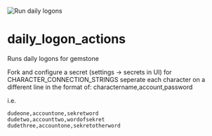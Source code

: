 ![Run daily logons](https://github.com/FarFigNewGut/daily_logon_actions/workflows/Run%20daily%20logons/badge.svg)

# daily_logon_actions
Runs daily logons for gemstone

Fork and configure a secret (settings -> secrets in UI) for CHARACTER_CONNECTION_STRINGS
seperate each character on a different line in the format of: charactername,account,password

i.e.

```
dudeone,accountone,sekretword
dudetwo,accounttwo,wordofsekret
dudethree,accountone,sekretotherword
```
